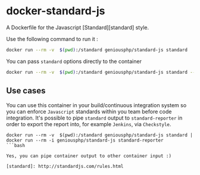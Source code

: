 # docker-standard-js

A Dockerfile for the Javascript [Standard][standard] style.

Use the following command to run it :
```bash
docker run --rm -v  $(pwd):/standard geniousphp/standard-js standard
```

You can pass `standard` options directly to the container
```bash
docker run --rm -v  $(pwd):/standard geniousphp/standard-js standard --fix
```

## Use cases

You can use this container in your build/continuous integration system so you can enforce `Javascript` standards within you team before code integration. It's possible to pipe `standard` output to `standard-reporter` in order to export the report into, for example `Jenkins`, via `Checkstyle`.
```
docker run --rm -v  $(pwd):/standard geniousphp/standard-js standard | docker run --rm -i geniousphp/standard-js standard-reporter
```bash

Yes, you can pipe container output to other container input :)

[standard]: http://standardjs.com/rules.html